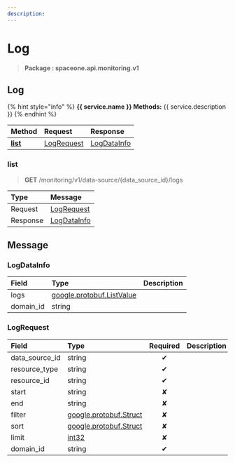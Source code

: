 ```yaml
---
description:  
---
```

# Log

>  **Package : spaceone.api.monitoring.v1**

## Log

{% hint style="info" %}
**{{ service.name }} Methods:**
{{ service.description }}
{%  endhint %}


| Method | Request | Response |
| :----- | :-------- | :-------- |
| [**list**](log.md#list)|   [LogRequest](log.md#logrequest) |   [LogDataInfo](log.md#logdatainfo) | 
 

 
### list
> **GET** /monitoring/v1/data-source/{data_source_id}/logs
>


| Type | Message |
| :--- | :--- |
| Request | [LogRequest](log.md#logrequest) |
| Response |  [LogDataInfo](log.md#logdatainfo)  |


## 

## Message

### LogDataInfo
| Field | Type |  Description |
| :--- | :--- | :--- |
| logs |[google.protobuf.ListValue](https://developers.google.com/protocol-buffers/docs/reference/overview) | |
| domain_id |string | |

### LogRequest
| Field | Type | Required | Description |
| :--- | :--- | :---: | :--- |
| data_source_id |string|✔| |
| resource_type |string|✔| |
| resource_id |string|✔| |
| start |string|✘| |
| end |string|✘| |
| filter |[google.protobuf.Struct](https://github.com/protocolbuffers/protobuf/blob/master/src/google/protobuf/struct.proto)|✘| |
| sort |[google.protobuf.Struct](https://github.com/protocolbuffers/protobuf/blob/master/src/google/protobuf/struct.proto)|✘| |
| limit |[int32](https://github.com/protocolbuffers/protobuf/blob/master/src/google/protobuf/type.proto)|✘| |
| domain_id |string|✔| |
